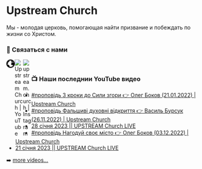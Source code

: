 # Upstream Church

Мы - молодая церковь, помогающая найти призвание и побеждать по жизни со Христом.

### 👥 Связаться с нами

[<img align="left" alt="upstream.life" width="22px" src="https://raw.githubusercontent.com/iconic/open-iconic/master/svg/globe.svg" />][website]
[<img align="left" alt="UpstreamChurch | YouTube" width="22px" src="https://cdn.jsdelivr.net/npm/simple-icons@v3/icons/youtube.svg" />][youtube]
[<img align="left" alt="upstream.church | Instagram" width="22px" src="https://cdn.jsdelivr.net/npm/simple-icons@v3/icons/instagram.svg" />][instagram]

<br />

### 📺 Наши последнии YouTube видео
<!-- YOUTUBE:START -->
- [#проповідь 3 кроки до Сили згори 👉 Олег Боков &lpar;21.01.2022&rpar; | Upstream Church](https://www.youtube.com/watch?v=vd-mXhGw0ek)
- [#проповідь Фальшиві духовні відкриття 👉 Василь Бурсук &lpar;26.11.2022&rpar; | Upstream Church](https://www.youtube.com/watch?v=FLmnFyhFhd0)
- [28 січня 2023 || UPSTREAM Church LIVE](https://www.youtube.com/watch?v=N9S1A9vmh4A)
- [#проповідь Нагодуй своє місто 👉 Олег Боков &lpar;03.12.2022&rpar; | Upstream Church](https://www.youtube.com/watch?v=aeoBYG60Soc)
- [21 січня 2023 || UPSTREAM Church LIVE](https://www.youtube.com/watch?v=aP0RIuyBrVc)
<!-- YOUTUBE:END -->

➡️ [more videos...](https://youtube.com/UpstreamChurch)

[website]: https://upstream.life/
[youtube]: https://youtube.com/UpstreamChurch
[instagram]: https://www.instagram.com/upstream.church
